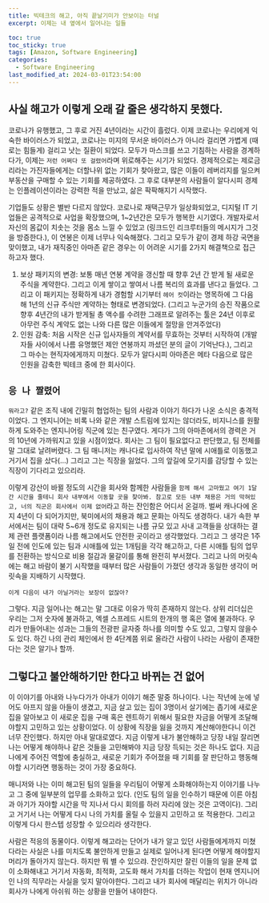 ```yaml
---
title: 빅테크의 해고, 아직 끝날기미가 안보이는 터널
excerpt: 이제는 내 옆에서 일어나는 일들

toc: true
toc_sticky: true
tags: [Amazon, Software Engineering]
categories:
  - Software Engineering
last_modified_at: 2024-03-01T23:54:00
---
```


사실 해고가 이렇게 오래 갈 줄은 생각하지 못했다.
-------

코로나가 유행했고, 그 후로 거진 4년이라는 시간이 흘렀다. 이제 코로나는 우리에게 익숙한 바이러스가 되었고, 코로나는 미지의 무서운 바이러스가 아니라 걸리면 가볍게 (때로는 힘들게) 걸리고 낫는 질환이 되었다. 모두가 마스크를 쓰고 기침하는 사람을 경계하다가, 이제는 `저런 어쩌다 또 걸렸어`라며 위로해주는 시기가 되었다. 경제적으로는 제로금리라는 가진자들에게는 더할나위 없는 기회가 찾아왔고, 많은 이들이 레버리지를 일으켜 부동산을 구매할 수 있는 기회를 제공하였다. 그 후로 대부분의 사람들이 알다시피 경제는 인플레이션이라는 강력한 적을 만났고, 삶은 팍팍해지기 시작했다.

기업들도 상황은 별반 다르지 않았다. 코로나로 재택근무가 일상화되었고, 디지털 IT 기업들은 공격적으로 사업을 확장했으며, 1~2년간은 모두가 행복한 시기였다. 개발자로서 자신의 몸값이 치솟는 것을 몸소 느낄 수 있었고 (링크드인 리크루터들의 메시지가 그것을 방증한다.), 이 연봉은 이제 너무나 익숙해졌다. 그리고 모두가 같이 경제 하강 국면을 맞이했고, 내가 재직중인 아마존 같은 경우는 이 어려운 시기를 2가지 해결책으로 접근하고자 했다.

1. 보상 패키지의 변경: 보통 매년 연봉 계약을 갱신할 때 향후 2년 간 받게 될 새로운 주식을 계약한다. 그리고 이게 쌓이고 쌓여서 나름 복리의 효과를 낸다고 들었다. 그리고 이 패키지는 정확하게 내가 경험할 시기부터 `헤어 컷`이라는 명목하에 그 다음 해 1년의 신규 주식만 계약하는 형태로 변경되었다. (그리고 누군가의 승진 작품으로 향후 4년간의 내가 받게될 총 액수를 수려한 그래프로 알려주는 툴은 24년 이후로 아무런 주식 계약도 없는 나와 다른 많은 이들에게 절망을 안겨주었다)
2. 인원 감축: 처음 시작은 신규 입사자들의 계약서를 무효하는 것부터 시작하여 (개발자들 사이에서 나름 유명했던 제안 연봉까지 까셨던 분의 글이 기억난다.), 그리고 그 마수는 현직자에게까지 미쳤다. 모두가 알다시피 아마존은 메타 다음으로 많은 인원을 감축한 빅테크 중에 한 회사이다.

`응 나 짤렸어`
--------
`뭐라고?` 같은 조직 내에 긴밀히 협업하는 팀의 사람과 이야기 하다가 나온 소식은 충격적이었다. 그 엔지니어는 비록 나와 같은 개발 스트림에 있지는 않더라도, 비지니스를 원활하게 도와주는 엔지니어링 직군에 있는 친구였다. 게다가 그의 아마존에서의 경력은 거의 10년에 가까워지고 있을 시점이었다. 회사는 그 팀이 필요없다고 판단했고, 팀 전체를 말 그대로 날려버렸다. 그 팀 매니저는 캐나다로 입사하여 작년 말에 시애틀로 이동했고 거기서 집을 샀다(...) 그리고 그는 직장을 잃었다. 그의 앞길에 모기지를 감당할 수 있는 직장이 기다리고 있으리라.

이렇게 강산이 바뀔 정도의 시간을 회사와 함께한 사람들을 `함께 해서 고마웠고 여기 1달간 시간을 줄테니 회사 내부에서 이동할 곳을 찾아봐. 참고로 모든 내부 채용은 거의 막혀있고, 너의 직군은 회사에서 이제 없어`라고 하는 잔인함은 어디서 온걸까. 벌써 캐나다에 온지 4년이 다 되어가지만, 북미에서의 채용과 해고 문화는 아직도 생경하다. 내가 속한 부서에서는 팀이 대략 5~6개 정도로 유지되는 나름 규모 있고 사내 고객들을 상대하는 결제 관련 플랫폼이라 나름 해고에서도 안전한 곳이라고 생각했었다. 그리고 그 생각은 1주일 전에 인도에 있는 팀과 시애틀에 있는 1개팀을 각각 해고하고, 다른 시애틀 팀의 업무를 전환하는 방식으로 비용 절감과 물갈이를 통해 완전히 부서졌다. 그리고 나의 머릿속에는 해고 바람이 불기 시작했을 때부터 많은 사람들이 가졌던 생각과 동일한 생각이 머릿속을 지배하기 시작했다.

```
이게 다음이 내가 아닐거라는 보장이 없잖아?
```

그렇다. 지금 일어나는 해고는 말 그대로 이유가 딱히 존재하지 않는다. 상위 리더십은 우리는 그저 숫자에 불과하고, 엑셀 스프레드 시트의 한개의 행 혹은 열에 불과하다. 우리가 만들어내는 성과는 그들의 전광판 글자중 하나를 의미할 수도 있고, 그렇지 않을수도 있다. 하긴 나의 관리 체인에서 한 4단계쯤 위로 올라간 사람이 나라는 사람이 존재한다는 것은 알기나 할까.

그렇다고 불안해하기만 한다고 바뀌는 건 없어
----
이 이야기를 아내와 나누다가가 아내가 이야기 해준 말중 하나이다. 나는 작년에 눈에 넣어도 아프지 않을 아들이 생겼고, 지금 살고 있는 집이 3명이서 살기에는 좁기에 새로운 집을 알아보고 이 새로운 집을 구매 혹은 렌트하기 위해서 필요한 자금을 어떻게 조달해야할지 고민하고 있는 상황이었다. 이 상황에 직장을 잃을 것까지 계산해야한다니 이건 너무 잔인했다. 하지만 아내 말대로였다. 지금 이렇게 내가 불안해하고 당장 내일 잘리면 나는 어떻게 해야하나 같은 것들을 고민해봐야 지금 당장 득되는 것은 하나도 없다. 지금 나에게 주어진 역할에 충실하고, 새로운 기회가 주어졌을 때 기회를 잘 판단하고 행동해야할 시기라면 행동하는 것이 가장 중요하다.

매니저와 나는 이미 해고된 팀의 일들을 우리팀이 어떻게 소화해야하는지 이야기를 나누고 그 중에 일부분의 업무를 소화하고 있다. (인도 팀의 일을 인수하기 때문에 이른 아침과 아기가 자야할 시간을 막 지나서 다시 회의를 하러 자리에 앉는 것은 고역이다). 그리고 거기서 나는 어떻게 다시 나의 가치를 올릴 수 있을지 고민하고 또 적용한다. 그리고 이렇게 다시 한스텝 성장할 수 있으리라 생각한다.

사람은 적응의 동물이다. 이렇게 해고라는 단어가 내가 알고 있던 사람들에게까지 미쳤다라는 사실은 나를 미치도록 불안하게 만들고 실제로 일어나게 된다면 어떻게 해야할지 머리가 돌아가지 않는다. 하지만 뭐 별 수 있으랴. 잔인하지만 잘린 이들의 일을 문제 없이 소화해내고 거기서 자동화, 최적화, 고도화 해서 가치를 더하는 작업이 현재 엔지니어인 나의 직무라는 사실을 잊지 말아야한다. 그리고 내가 회사에 매달리는 위치가 아니라 회사가 나에게 아쉬워 하는 상황을 만들어 내야한다. 
